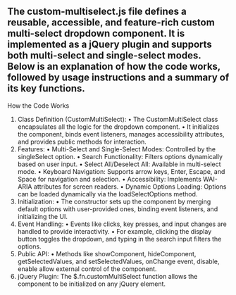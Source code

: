 The custom-multiselect.js file defines a reusable, accessible, and feature-rich custom multi-select dropdown component. It is implemented as a jQuery plugin and supports both multi-select and single-select modes. Below is an explanation of how the code works, followed by usage instructions and a summary of its key functions.
---
How the Code Works
1.	Class Definition (CustomMultiSelect):
  •	The CustomMultiSelect class encapsulates all the logic for the dropdown component.
  •	It initializes the component, binds event listeners, manages accessibility attributes, and provides public methods for interaction.
2.	Features:
  •	Multi-Select and Single-Select Modes: Controlled by the singleSelect option.
  •	Search Functionality: Filters options dynamically based on user input.
  •	Select All/Deselect All: Available in multi-select mode.
  •	Keyboard Navigation: Supports arrow keys, Enter, Escape, and Space for navigation and selection.
  •	Accessibility: Implements WAI-ARIA attributes for screen readers.
  •	Dynamic Options Loading: Options can be loaded dynamically via the loadSelectOptions method.
3.	Initialization:
  •	The constructor sets up the component by merging default options with user-provided ones, binding event listeners, and initializing the UI.
4.	Event Handling:
  •	Events like clicks, key presses, and input changes are handled to provide interactivity.
  •	For example, clicking the display button toggles the dropdown, and typing in the search input filters the options.
5.	Public API:
  •	Methods like showComponent, hideComponent, getSelectedValues, and setSelectedValues, onChange event, disable, enable allow external control of the component.
6.	jQuery Plugin:
       The $.fn.customMultiSelect function allows the component to be initialized on any jQuery element.
